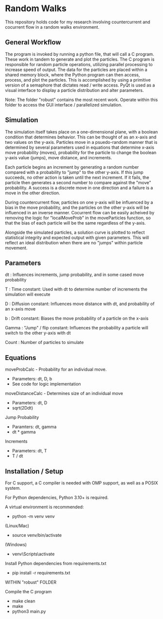 # Random Walks
This repository holds code for my research involving countercurrent and cocurrent flow in a random walks environment. 

## General Workflow
The program is invoked by running a python file, that will call a C program. These work in tandem to generate and plot the particles. The C program is responsible for random particle operations, utilizing parallel processing to increase speed of output. The data for the particles are placed within a shared memory block, where the Python program can then access, process, and plot the particles. This is accomplished by using a primitive version of a semaphore that dictates read / write access. PyQt is used as a visual interface to display a particle distribution and alter parameters.  

Note: The folder "robust" contains the most recent work. Operate within this folder to access the GUI interface / parallelized simulation.

## Simulation
The simulation itself takes place on a one-dimensional plane, with a boolean condition that determines behavior. This can be thought of as an x-axis and two values on the y-axis. Particles move in a psuedo-random manner that is determined by several parameters used in equations that determine x-axis move probability (moves), probability for the particle to change the boolean y-axis value (jumps), move distance, and increments.

Each particle begins an increment by generating a random number compared with a probability to "jump" to the other y-axis. If this jump succeeds, no other action is taken until the next increment. If it fails, the particle then generates a second number to compare against the "move" probability. A success is a discrete move in one direction and a failure is a move in the other direction. 

During countercurrent flow, particles on one y-axis will be influenced by a bias in the move probability, and the particles on the other y-axis will be influenced in an inverse manner. Cocurrent flow can be easily acheived by removing the logic for "localMoveProb" in the moveParticles function, so that the bias of each particle will be the same regardless of the y-axis. 

Alongside the simulated particles, a solution curve is plotted to reflect statistical integrity and expected output with given parameters. This will reflect an ideal distribution when there are no "jumps" within particle movement.

## Parameters
dt : Influences increments, jump probability, and in some cased move probability

T : Time constant: Used with dt to determine number of increments the simulation will execute

D : Diffusion constant: Influences move distance with dt, and probability of an x-axis move

b : Drift constant: Biases the move probability of a particle on the x-axis

Gamma : "Jump" / flip constant: Influences the probability a particle will switch to the other y-axis with dt 

Count : Number of particles to simulate

## Equations
moveProbCalc - Probability for an individual move.
 - Parameters: dt, D, b
 - See code for logic implementation

moveDistanceCalc - Determines size of an individual move
 - Parameters: dt, D
 - sqrt(2Ddt)

Jump Probability
 - Paramters: dt, gamma
 - dt * gamma

Increments
 - Parameters: dt, T
 - T / dt

## Installation / Setup
For C support, a C compiler is needed with OMP support, as well as a POSIX system.

For Python dependencies, Python 3.10+ is required. 

A virtual environment is recommended:

- python -m venv venv

(Linux/Mac)

- source venv/bin/activate

(Windows)

- venv\Scripts\activate

Install Python dependencies from requirements.txt

- pip install -r requirements.txt

WITHIN "robust" FOLDER

Compile the C program 

- make clean
- make
- python3 main.py